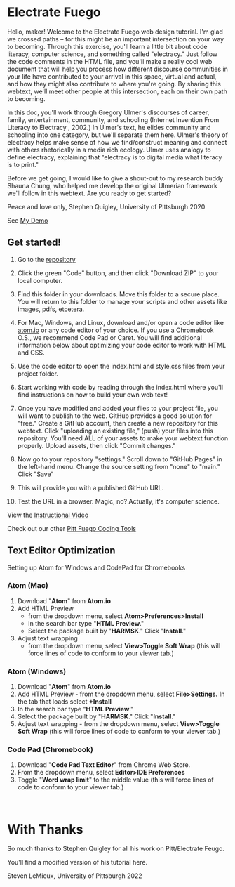 # Electrate Fuego

Hello, maker! Welcome to the Electrate Fuego web design tutorial. I'm glad we crossed paths – for this might be an important intersection on your way to becoming. Through this exercise, you'll learn a little bit about code literacy, computer science, and something called "electracy." Just follow the code comments in the HTML file, and you'll make a really cool web document that will help you process how different discourse communities in your life have contributed to your arrival in this space, virtual and actual, and how they might also contribute to where you're going. By sharing this webtext, we'll meet other people at this intersection, each on their own path to becoming.

In this doc, you'll work through Gregory Ulmer's discourses of career, family, entertainment, community, and schooling (Internet Invention From Literacy to Electracy , 2002.) In Ulmer's text, he elides community and schooling into one category, but we'll separate them here. Ulmer's theory of electracy helps make sense of how we find/construct meaning and connect with others rhetorically in a media rich ecology. Ulmer uses analogy to define electracy, explaining that "electracy is to digital media what literacy is to print." 

Before we get going, I would like to give a shout-out to my research buddy Shauna Chung, who helped me develop the original Ulmerian framework we'll follow in this webtext. Are you ready to get started?

Peace and love only, Stephen Quigley, University of Pittsburgh 2020 

See [My Demo](https://sjquigley.github.io/Steve-Electrate-Fuego/) 
    
    
## Get started!

1. Go to the [repository](https://github.com/stevenjlemieux/Electrate-Fuego)

2. Click the green "Code" button, and then click "Download ZIP" to your local computer. 

3. Find this folder in your downloads. Move this folder to a secure place. You will return to this folder to manage your scripts and other assets like images, pdfs, etcetera. 

4. For Mac, Windows, and Linux, download and/or open a code editor like [atom.io](https://atom.io) or any code editor of your choice. If you use a Chromebook O.S., we recommend Code Pad or Caret. You will find additional information below about optimizing your code editor to work with HTML and CSS. 

5. Use the code editor to open the index.html and style.css files from your project folder.  

6. Start working with code by reading through the index.html where you'll find instructions on how to build your own web text! 

7. Once you have modified and added your files to your project file, you will want to publish to the web. GitHub provides a good solution for "free." Create a GitHub account, then create a new repository for this webtext. Click "uploading an existing file," (push) your files into this repository. You'll need ALL of your assets to make your webtext function properly. Upload assets, then click "Commit changes." 

8. Now go to your repository "settings." Scroll down to "GitHub Pages" in the left-hand menu. Change the source setting from "none" to "main." Click "Save"

9. This will provide you with a published GitHub URL.

10. Test the URL in a browser. Magic, no? Actually, it's computer science.  

View the [Instructional Video](https://www.youtube.com/watch?v=drINeC4G40A) 

Check out our other [Pitt Fuego Coding Tools](https://pitt-fuego.github.io/Pitt-Fuego-Coding-Tools/)


## Text Editor Optimization 

Setting up Atom for Windows and CodePad for Chromebooks 

### Atom (Mac)


1. Download "**Atom**" from **Atom.io**
1. Add HTML Preview 
	- from the dropdown menu, select **Atom>Preferences>Install**
	- In the search bar type "**HTML Preview**." 
	- Select the package built by "**HARMSK**." Click "**Install**."
1. Adjust text wrapping 
	 -	from the dropdown menu, select **View>Toggle Soft Wrap** (this will force lines of code to conform to your viewer tab.)

### Atom (Windows)

1. Download "**Atom**" from **Atom.io**
1. Add HTML Preview - from the dropdown menu, select **File>Settings.** In the tab that loads select **+Install** 
1. In the search bar type "**HTML Preview**." 
1. Select the package built by "**HARMSK**." Click "**Install**."
1. Adjust text wrapping - from the dropdown menu, select **View>Toggle Soft Wrap** (this will force lines of code to conform to your viewer tab.)

### Code Pad (Chromebook)

1. Download "**Code Pad Text Editor**" from Chrome Web Store. 
1. From the dropdown menu, select **Editor>IDE Preferences**
1. Toggle "**Word wrap limit**" to the middle value (this will force lines of code to conform to your viewer tab.)<p>&nbsp;</p>



# With Thanks

So much thanks to Stephen Quigley for all his work on Pitt/Electrate Feugo.

You'll find a modified version of his tutorial here. 

Steven LeMieux, University of Pittsburgh 2022 




